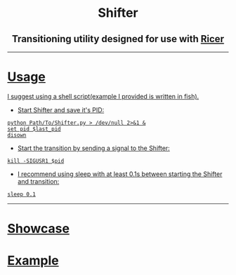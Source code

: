 <h1 align="center">Shifter</h1>
<h2 align="center">Transitioning utility designed for use with <a href="https://github.com/nnra6864/Ricer"/>Ricer</h2>

---

# Usage
I suggest using a shell script(example I provided is written in fish).
- Start Shifter and save it's PID:
```fish
python Path/To/Shifter.py > /dev/null 2>&1 &
set pid $last_pid
disown
```
- Start the transition by sending a signal to the Shifter:
```fish
kill -SIGUSR1 $pid
```
- I recommend using sleep with at least 0.1s between starting the Shifter and transition:
```fish
sleep 0.1
```

---

# [Showcase](https://youtu.be/3OWSWnBabnE)
# [Example](https://github.com/nnra6864/Hyprnord/blob/9c0fbf471245abc74bdec300c0f9aaaf37eb4ee9/fish/config.fish#L13)
